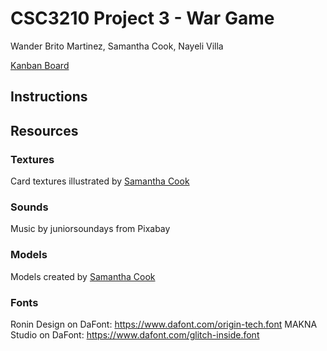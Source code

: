 # CSC3210 Project 3 - War Game

Wander Brito Martinez, Samantha Cook, Nayeli Villa

[Kanban Board](https://trello.com/b/TBVJ80m6/csc3210britocookvilla3)

## Instructions

## Resources

### Textures
Card textures illustrated by <a href="https://github.com/scook5570" title="Samantha Cook"> Samantha Cook</a>


### Sounds
Music by juniorsoundays from Pixabay

### Models
Models created by <a href="https://github.com/scook5570" title="Samantha Cook"> Samantha Cook</a>

### Fonts
Ronin Design on DaFont: https://www.dafont.com/origin-tech.font
MAKNA Studio on DaFont: https://www.dafont.com/glitch-inside.font


